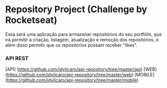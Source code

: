 # Repository Project (Challenge by Rocketseat)
Essa será uma aplicação para armazenar repositórios do seu portfólio, que irá permitir a criação, listagem, atualização e remoção dos repositórios, e além disso permitir que os repositórios possam receber "likes".

### API REST
[API] (https://github.com/idylicaro/api-repository/tree/master/api)
[WEB] (https://github.com/idylicaro/api-repository/tree/master/web)
[MOBILE] (https://github.com/idylicaro/api-repository/tree/master/mobile)

